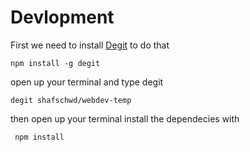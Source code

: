 # Devlopment

First we need to install [Degit](https://github.com/Rich-Harris/degit) to do that

` npm install -g degit `

open up your terminal and type degit 

` degit shafschwd/webdev-temp `

then open up your terminal install the dependecies with 

 ` 
 npm install 
 `

